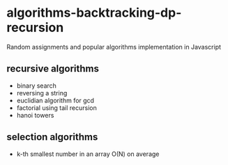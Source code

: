 # algorithms-backtracking-dp-recursion
Random assignments and popular algorithms implementation in Javascript

## recursive algorithms
 - binary search
 - reversing a string
 - euclidian algorithm for gcd
 - factorial using tail recursion
 - hanoi towers
 
## selection algorithms
 - k-th smallest number in an array O(N) on average
